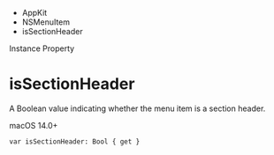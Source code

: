 

- AppKit
- NSMenuItem
-  isSectionHeader 

Instance Property

# isSectionHeader

A Boolean value indicating whether the menu item is a section header.

macOS 14.0+

``` source
var isSectionHeader: Bool { get }
```


